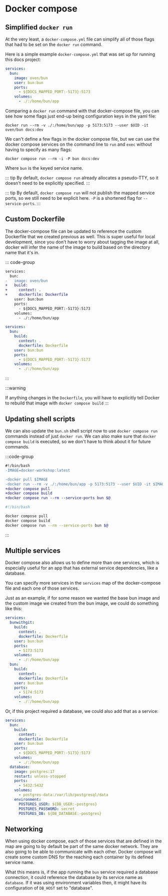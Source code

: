 # Docker compose

## Simplified `docker run`

At the very least, a `docker-compose.yml` file can simplify all of those flags that had to be set on the `docker run` command.

Here is a simple example `docker-compose.yml` that was set up for running this docs project:

```yaml
services:
  bun:
    image: oven/bun
    user: bun:bun
    ports:
      - ${DOCS_MAPPED_PORT:-5173}:5173
    volumes:
      - ./:/home/bun/app
```

Comparing a `docker run` command with that docker-compose file, you can see how some flags just end-up being configuration keys in the yaml file:

```shell
docker run --rm -v ./:/home/bun/app -p 5173:5173 --user $UID -it oven/bun docs:dev
```

We can't define a few flags in the docker compose file, but we can use the docker compose services on the command line to `run` and `exec` without having to specify as many flags:

```shell
docker compose run --rm -i -P bun docs:dev
```

Where `bun` is the keyed service name.

::: tip
By default, `docker compose run` already allocates a pseudo-TTY, so it doesn't need to be explicitly specified.
:::

::: tip
By default, `docker compose run` will not publish the mapped service ports, so we still need to be explicit here. `-P` is a shortened flag for `--service-ports`.
:::

## Custom Dockerfile

The docker-compose file can be updated to reference the custom Dockerfile that we created previous as well. This is super useful for local development, since you don't have to worry about tagging the image at all, docker will infer the name of the image to build based on the directory name that it's in.

::: code-group

```diff
services:
  bun:
-   image: oven/bun
+   build:
+     context: .
+     dockerfile: Dockerfile
    user: bun:bun
    ports:
      - ${DOCS_MAPPED_PORT:-5173}:5173
    volumes:
      - ./:/home/bun/app
```

```yaml
services:
  bun:
    build:
      context: .
      dockerfile: Dockerfile
    user: bun:bun
    ports:
      - ${DOCS_MAPPED_PORT:-5173}:5173
    volumes:
      - ./:/home/bun/app
```

:::

:::warning

If anything changes in the `Dockerfile`, you will have to explicitly tell Docker to rebuild that image with `docker compose build`
:::

## Updating shell scripts

We can also update the `bun.sh` shell script now to use `docker compose run` commands instead of just `docker run`. We can also make sure that `docker compose build` is executed, so we don't have to think about it for future commands.

:::code-group

```diff
#!/bin/bash
-IMAGE=docker-workshop:latest

-docker pull $IMAGE
-docker run --rm -v ./:/home/bun/app -p 5173:5173 --user $UID -it $IMAGE $@
+docker compose pull
+docker compose build
+docker compose run --rm --service-ports bun $@

```

```bash
#!/bin/bash

docker compose pull
docker compose build
docker compose run --rm --service-ports bun $@
```

:::

## Multiple services

Docker compose also allows us to define more than one services, which is especially useful for an app that has external service dependencies, like a database.

You can specify more services in the `services` map of the docker-compose file and each one of those services.

Just as an example, if for some reason we wanted the base bun image and the custom image we created from the bun image, we could do something like this:

```yaml
services:
  bunwithgit:
    build:
      context: .
      dockerfile: Dockerfile
    user: bun:bun
    ports:
      - 5173:5173
    volumes:
      - ./:/home/bun/app
  bun:
    build:
      context: .
      dockerfile: Dockerfile
    user: bun:bun
    ports:
      - 5174:5173
    volumes:
      - ./:/home/bun/app
```

Or, if this project required a database, we could also add that as a service:

```yaml
services:
  bun:
    build:
      context: .
      dockerfile: Dockerfile
    user: bun:bun
    ports:
      - ${DOCS_MAPPED_PORT:-5173}:5173
    volumes:
      - ./:/home/bun/app
  database:
    image: postgres:17
    restart: unless-stopped
    ports:
      - 5432:5432
    volumes:
      - postgres-data:/var/lib/postgresql/data
    environment:
      POSTGRES_USER: ${DB_USER:-postgres}
      POSTGRES_PASSWORD: secret
      POSTGRES_DB: ${DB_DATABASE:-postgres}
```

## Networking

When using docker compose, each of those services that are defined in the map are going to by default be part of the same docker network. They are also going to be able to communicate with each other. Docker compose will create some custom DNS for the reaching each container by its defined service name.

What this means is, if the app running the `bun` service required a database connection, it could reference the database by its service name as `database`. If it was using environment variables then, it might have its configuration of `DB_HOST` set to "database".
